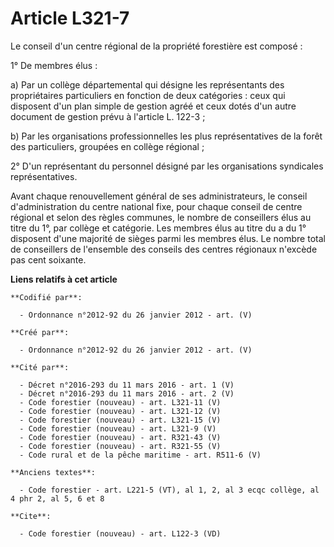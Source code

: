 # Article L321-7

Le conseil d'un centre régional de la propriété forestière est composé :

1° De membres élus :

a) Par un collège départemental qui désigne les représentants des propriétaires particuliers en fonction de deux catégories :
ceux qui disposent d'un plan simple de gestion agréé et ceux dotés d'un autre document de gestion prévu à l'article L.
122-3 ;

b) Par les organisations professionnelles les plus représentatives de la forêt des particuliers, groupées en collège
régional ;

2° D'un représentant du personnel désigné par les organisations syndicales représentatives.

Avant chaque renouvellement général de ses administrateurs, le conseil d'administration du centre national fixe, pour chaque
conseil de centre régional et selon des règles communes, le nombre de conseillers élus au titre du 1°, par collège et
catégorie. Les membres élus au titre du a du 1° disposent d'une majorité de sièges parmi les membres élus. Le nombre total de
conseillers de l'ensemble des conseils des centres régionaux n'excède pas cent soixante.

**Liens relatifs à cet article**

	**Codifié par**:

	  - Ordonnance n°2012-92 du 26 janvier 2012 - art. (V)

	**Créé par**:

	  - Ordonnance n°2012-92 du 26 janvier 2012 - art. (V)

	**Cité par**:

	  - Décret n°2016-293 du 11 mars 2016 - art. 1 (V)
	  - Décret n°2016-293 du 11 mars 2016 - art. 2 (V)
	  - Code forestier (nouveau) - art. L321-11 (V)
	  - Code forestier (nouveau) - art. L321-12 (V)
	  - Code forestier (nouveau) - art. L321-15 (V)
	  - Code forestier (nouveau) - art. L321-9 (V)
	  - Code forestier (nouveau) - art. R321-43 (V)
	  - Code forestier (nouveau) - art. R321-55 (V)
	  - Code rural et de la pêche maritime - art. R511-6 (V)

	**Anciens textes**:

	  - Code forestier - art. L221-5 (VT), al 1, 2, al 3 ecqc collège, al 4 phr 2, al 5, 6 et 8

	**Cite**:

	  - Code forestier (nouveau) - art. L122-3 (VD)
